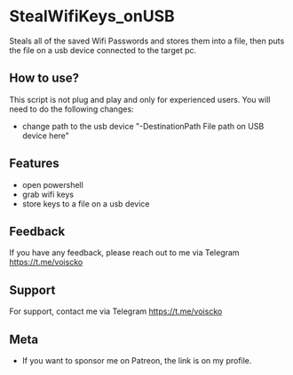 
# StealWifiKeys_onUSB
Steals all of the saved Wifi Passwords and stores them into a file, then puts the file on a usb device connected to the target pc.

## How to use?

This script is not plug and play and only for experienced users. You will need to do the following changes:

- change path to the usb device "-DestinationPath File path on USB device here"


## Features

- open powershell
- grab wifi keys
- store keys to a file on a usb device

## Feedback

If you have any feedback, please reach out to me via Telegram https://t.me/voiscko






## Support

For support, contact me via Telegram https://t.me/voiscko


## Meta


- If you want to sponsor me on Patreon, the link is on my profile.


